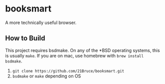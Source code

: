 # booksmart

A more technically useful browser.

## How to Build
This project requires bsdmake. On any of the *BSD operating
systems, this is usually `make`. If you are on mac, use homebrew
with `brew install bsdmake`.

1. `git clone https://github.com/21Bruce/booksmart.git`
2. `bsdmake` or `make` depending on OS 

